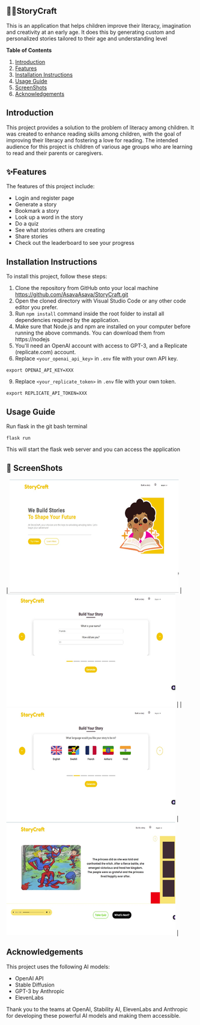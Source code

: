 ## 📖📖StoryCraft
This is an application that helps children improve their literacy, imagination and creativity at an early age. It does this by generating custom and personalized stories tailored to their age and understanding level

**Table of Contents**
1. [Introduction](#introduction)
2. [Features](#features)
3. [Installation Instructions](#installation-instructions)
4. [Usage Guide](#usage-guide)
5. [ScreenShots](#screenshots)
6. [Acknowledgements](#acknowledgements)
   
    
## Introduction
This project provides a solution to the problem of literacy among children. It was created to enhance reading skills among children, with the goal of improving their literacy and fostering a love for reading. The intended audience for this project is children of various age groups who are learning to read and their parents or caregivers.

## ✨Features
The features of this project include:
- Login and register page
- Generate a story
- Bookmark a story
- Look up a word in the story
- Do a quiz
- See what stories others are creating
- Share stories
- Check out the leaderboard to see your progress
  
## Installation Instructions
To install this project, follow these steps:
1. Clone the repository from GitHub onto your local machine https://github.com/AsavaAsava/StoryCraft.git
3. Open the cloned directory with Visual Studio Code or any other code editor you prefer.
4. Run ```npm install``` command inside the root folder to install all dependencies required by the application.
5. Make sure that Node.js and npm are installed on your computer before running the above commands. You can download them from https://nodejs
6. You'll need an OpenAI account with access to GPT-3, and a Replicate (replicate.com) account.
7. Replace `<your_openai_api_key>` in `.env` file with your own API key.
```
export OPENAI_API_KEY=XXX
```
9. Replace `<your_replicate_token>` in `.env` file with your own token.
```
export REPLICATE_API_TOKEN=XXX
```
## Usage Guide
Run flask in the git bash terminal
```
flask run
```
This will start the flask web server and you can access the application
## 📸 ScreenShots
| <img src="StoryCraft-UI/images/readme/st1.jpg" width="450" height="300">  | <img src="StoryCraft-UI/images/readme/st2.jpg" width="450" height="300">  |
| <img src="StoryCraft-UI/images/readme/st3.jpg" width="450" height="300">  | <img src="StoryCraft-UI/images/readme/st4.jpg" width="450" height="300">  |
## Acknowledgements
This project uses the following AI models:

- OpenAI API
- Stable Diffusion 
- GPT-3 by Anthropic
- ElevenLabs

Thank you to the teams at OpenAI, Stability AI, ElevenLabs and Anthropic for developing these powerful AI models and making them accessible.
